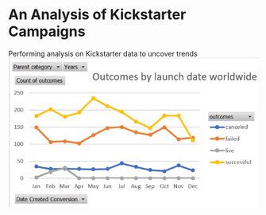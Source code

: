 # An Analysis of Kickstarter Campaigns
Performing analysis on Kickstarter data to uncover trends
![Outcomes by launch date worldwide](Images/Outcomes%20by%20launch%20date%20worldwide.png)

